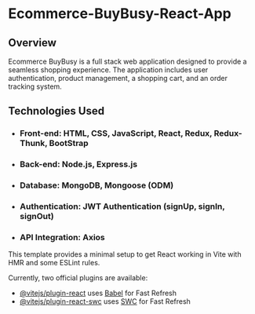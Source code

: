 # Ecommerce-BuyBusy-React-App
## Overview
Ecommerce BuyBusy is a full stack web application designed to provide a seamless shopping experience. The application includes user authentication, product management, a shopping cart, and an order tracking system.
## Technologies Used
- ### Front-end: HTML, CSS, JavaScript, React, Redux, Redux-Thunk, BootStrap
- ### Back-end: Node.js, Express.js
- ### Database: MongoDB, Mongoose (ODM)
- ### Authentication: JWT Authentication (signUp, signIn, signOut)
- ### API Integration: Axios

This template provides a minimal setup to get React working in Vite with HMR and some ESLint rules.

Currently, two official plugins are available:

- [@vitejs/plugin-react](https://github.com/vitejs/vite-plugin-react/blob/main/packages/plugin-react/README.md) uses [Babel](https://babeljs.io/) for Fast Refresh
- [@vitejs/plugin-react-swc](https://github.com/vitejs/vite-plugin-react-swc) uses [SWC](https://swc.rs/) for Fast Refresh
